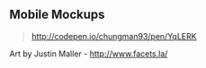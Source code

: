 ## Mobile Mockups

> http://codepen.io/chungman93/pen/YqLERK

Art by Justin Maller - http://www.facets.la/ 
